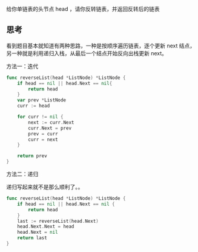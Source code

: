 给你单链表的头节点 head ，请你反转链表，并返回反转后的链表


## 思考

看到题目基本就知道有两种思路，一种是按顺序遍历链表，逐个更新 next 结点，另一种就是利用递归入栈，从最后一个结点开始反向出栈更新 next。


方法一：迭代

```go
func reverseList(head *ListNode) *ListNode {
	if head == nil || head.Next == nil{
		return head
	}
	var prev *ListNode
	curr := head

	for curr != nil {
		next := curr.Next
		curr.Next = prev
		prev = curr
		curr = next
	}

	return prev
}
```

方法二：递归

递归写起来就不是那么顺利了。。

```go
func reverseList(head *ListNode) *ListNode {
	if head == nil || head.Next == nil {
		return head
	}
	last := reverseList(head.Next)
	head.Next.Next = head
	head.Next = nil
	return last
}
```
